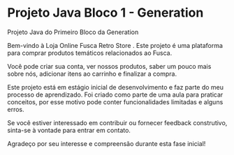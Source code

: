 # Projeto Java Bloco 1 - Generation
Projeto Java do Primeiro Bloco da Generation

Bem-vindo à Loja Online Fusca Retro Store . Este projeto é uma plataforma para comprar produtos temáticos relacionados ao Fusca.

Você pode criar sua conta,
ver nossos produtos,
saber um pouco mais sobre nós,
adicionar itens ao carrinho e
finalizar a compra.

Este projeto está em estágio inicial de desenvolvimento e faz parte do meu processo de aprendizado. 
Foi criado como parte de uma aula para praticar conceitos, por esse motivo pode conter funcionalidades limitadas e alguns erros.
 

Se você estiver interessado em contribuir ou fornecer feedback construtivo, sinta-se à vontade para entrar em contato.

Agradeço por seu interesse e compreensão durante esta fase inicial!




